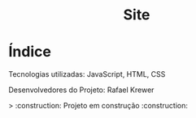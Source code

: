 <h1 align="center"> Site </h1>

# Índice 

 <p> 
 
 <a>Tecnologias utilizadas: JavaScript, HTML, CSS</a>
 
 <a>Desenvolvedores do Projeto: Rafael Krewer</a>
 
 <p>
> :construction: Projeto em construção :construction:
